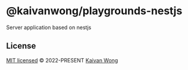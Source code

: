# @kaivanwong/playgrounds-nestjs

Server application based on nestjs

## License

[MIT licensed](./LICENSE) © 2022-PRESENT [Kaivan Wong](https://github.com/kaivanwong)

